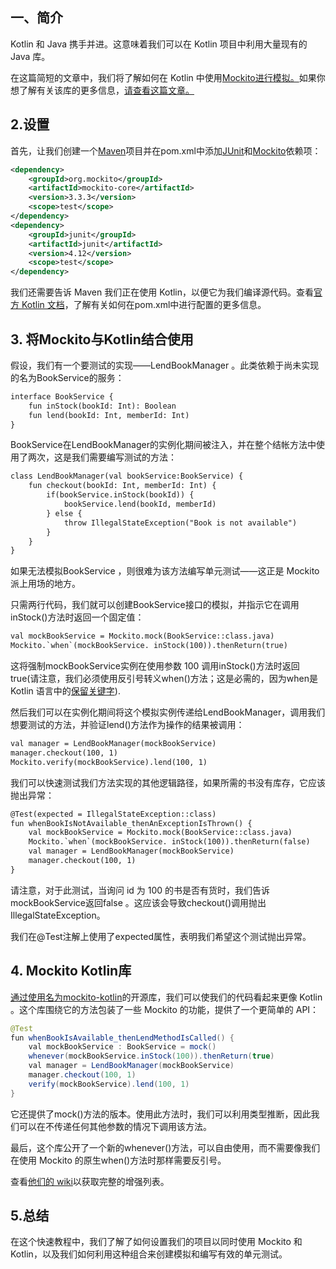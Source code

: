 ## 一、简介

Kotlin 和 Java 携手并进。这意味着我们可以在 Kotlin 项目中利用大量现有的 Java 库。

在这篇简短的文章中，我们将了解如何在 Kotlin 中使用[Mockito进行模拟。](http://site.mockito.org/)如果你想了解有关该库的更多信息，[请查看这篇文章。](https://www.baeldung.com/mockito-annotations)

## 2.设置

首先，让我们创建一个[Maven](https://maven.apache.org/)项目并在pom.xml中添加[JUnit](https://search.maven.org/artifact/junit/junit)和[Mockito](https://search.maven.org/artifact/org.mockito/mockito-core)依赖项：

```xml
<dependency>
    <groupId>org.mockito</groupId>
    <artifactId>mockito-core</artifactId>
    <version>3.3.3</version>
    <scope>test</scope>
</dependency>
<dependency>
    <groupId>junit</groupId>
    <artifactId>junit</artifactId>
    <version>4.12</version>
    <scope>test</scope>
</dependency>
```

我们还需要告诉 Maven 我们正在使用 Kotlin，以便它为我们编译源代码。查看[官方 Kotlin 文档](https://kotlinlang.org/docs/reference/using-maven.html)，了解有关如何在pom.xml中进行配置的更多信息。

## 3. 将Mockito与Kotlin结合使用

假设，我们有一个要测试的实现——LendBookManager 。此类依赖于尚未实现的名为BookService的服务：

```xml
interface BookService {
    fun inStock(bookId: Int): Boolean
    fun lend(bookId: Int, memberId: Int)
}

```

BookService在LendBookManager的实例化期间被注入，并在整个结帐方法中使用了两次，这是我们需要编写测试的方法：

```xml
class LendBookManager(val bookService:BookService) {
    fun checkout(bookId: Int, memberId: Int) {
        if(bookService.inStock(bookId)) {
            bookService.lend(bookId, memberId)
        } else {
            throw IllegalStateException("Book is not available")
        }
    }
}

```

如果无法模拟BookService ，则很难为该方法编写单元测试——这正是 Mockito 派上用场的地方。

只需两行代码，我们就可以创建BookService接口的模拟，并指示它在调用inStock()方法时返回一个固定值：

```xml
val mockBookService = Mockito.mock(BookService::class.java)
Mockito.`when`(mockBookService. inStock(100)).thenReturn(true)

```

这将强制mockBookService实例在使用参数 100 调用inStock()方法时返回true(请注意，我们必须使用反引号转义when()方法；这是必需的，因为when是Kotlin 语言中的[保留关键字](https://kotlinlang.org/docs/reference/control-flow.html#when-expression)).

然后我们可以在实例化期间将这个模拟实例传递给LendBookManager，调用我们想要测试的方法，并验证lend()方法作为操作的结果被调用：

```xml
val manager = LendBookManager(mockBookService)
manager.checkout(100, 1)		
Mockito.verify(mockBookService).lend(100, 1)

```

我们可以快速测试我们方法实现的其他逻辑路径，如果所需的书没有库存，它应该抛出异常：

```xml
@Test(expected = IllegalStateException::class)
fun whenBookIsNotAvailable_thenAnExceptionIsThrown() {
    val mockBookService = Mockito.mock(BookService::class.java)
    Mockito.`when`(mockBookService. inStock(100)).thenReturn(false)
    val manager = LendBookManager(mockBookService)
    manager.checkout(100, 1)
}

```

请注意，对于此测试，当询问 id 为 100 的书是否有货时，我们告诉 mockBookService返回false 。这应该会导致checkout()调用抛出IllegalStateException。

我们在@Test注解上使用了expected属性，表明我们希望这个测试抛出异常。

## 4. Mockito Kotlin库

[通过使用名为mockito-kotlin](https://github.com/nhaarman/mockito-kotlin/)的开源库，我们可以使我们的代码看起来更像 Kotlin 。这个库围绕它的方法包装了一些 Mockito 的功能，提供了一个更简单的 API：

```java
@Test
fun whenBookIsAvailable_thenLendMethodIsCalled() {
    val mockBookService : BookService = mock()
    whenever(mockBookService.inStock(100)).thenReturn(true)
    val manager = LendBookManager(mockBookService)
    manager.checkout(100, 1)
    verify(mockBookService).lend(100, 1)
}
```

它还提供了mock()方法的版本。使用此方法时，我们可以利用类型推断，因此我们可以在不传递任何其他参数的情况下调用该方法。

最后，这个库公开了一个新的whenever()方法，可以自由使用，而不需要像我们在使用 Mockito 的原生when()方法时那样需要反引号。

查看[他们的 wiki](https://github.com/nhaarman/mockito-kotlin/wiki/)以获取完整的增强列表。

## 5.总结

在这个快速教程中，我们了解了如何设置我们的项目以同时使用 Mockito 和 Kotlin，以及我们如何利用这种组合来创建模拟和编写有效的单元测试。
